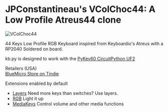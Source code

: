 # JPConstantineau's VColChoc44: A Low Profile Atreus44 clone

![VColChoc44](https://cdn.tindiemedia.com/images/resize/tbqfM8nhMn0hoDM0ZkwYxM23mU0=/p/full-fit-in/2400x1600/i/556481/products/2021-10-15T15%3A33%3A13.288Z-qj04uaoo2ht71.jpg?1634287023)

44 Keys Low Profile RGB Keyboard inspired from Keyboardio's Atreus with a RP2040 Soldered on board.

kb.py is designed to work with the [PyKey60 CircuitPython UF2](https://circuitpython.org/board/jpconstantineau_pykey60/)

Retailers (USA)  
[BlueMicro Store on Tindie](https://www.tindie.com/products/jpconstantineau/low-profile-44-keys-rgb-keyboard-pcb-with-a-rp2040/)  

Extensions enabled by default  
- [Layers](/docs/layers.md) Need more keys than switches? Use layers.
- [RGB](/docs/rgb.md) Light it up
- [MediaKeys](/docs/media_keys.md) Control volume and other media functions
